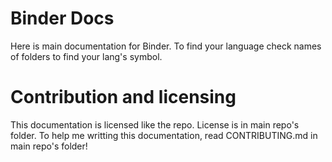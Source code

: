 # Binder Docs

Here is main documentation for Binder.
To find your language check names of folders to find your lang's symbol.

# Contribution and licensing

This documentation is licensed like the repo. License is in main repo's folder.
To help me writting this documentation, read CONTRIBUTING.md in main repo's folder!
